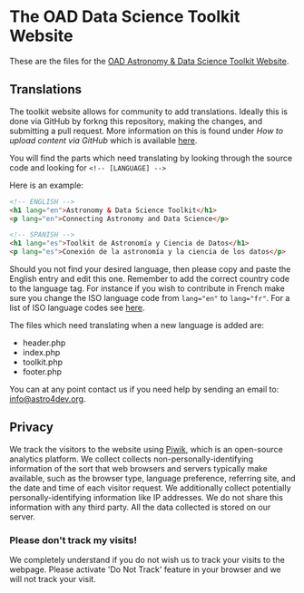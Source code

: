 # The OAD Data Science Toolkit Website
These are the files for the [OAD Astronomy & Data Science Toolkit Website](http://datascience.astro4dev.org).

## Translations
The toolkit website allows for community to add translations. Ideally this is done via GitHub by forkng this repository, making the changes, and submitting a pull request. More information on this is found under _How to upload content via GitHub_ which is available [here](https://github.com/astro4dev/OAD-Data-Science-Toolkit/blob/master/CONTRIBUTING.md).

You will find the parts which need translating by looking through the source code and looking for ```<!-- [LANGUAGE] -->```

Here is an example:

```html
<!-- ENGLISH -->
<h1 lang="en">Astronomy & Data Science Toolkit</h1>
<p lang="en">Connecting Astronomy and Data Science</p>

<!-- SPANISH -->
<h1 lang="es">Toolkit de Astronomía y Ciencia de Datos</h1>
<p lang="es">Conexión de la astronomía y la ciencia de los datos</p>
```
 Should you not find your desired language, then please copy and paste the English entry and edit this one. Remember to add the correct country code to the language tag. For instance if you wish to contribute in French make sure you change the ISO language code from ```lang="en"``` to ```lang="fr"```. For a list of ISO language codes see [here](https://www.w3schools.com/tags/ref_language_codes.asp).

The files which need translating when a new language is added are:
* header.php
* index.php
* toolkit.php
* footer.php

 You can at any point contact us if you need help by sending an email to: info@astro4dev.org.

## Privacy
We track the visitors to the website using <a href="https://piwik.org/" target="_blank">Piwik</a>, which is an open-source analytics platform.
We collect collects non-personally-identifying information of the sort that web browsers and servers typically make available, such as the browser type, language preference, referring site, and the date and time of each visitor request. We additionally collect potentially personally-identifying information like IP addresses. We do not share this information with any third party. All the data collected is stored on our server.

### Please don't track my visits!
We completely understand if you do not wish us to track your visits to the webpage. Please activate 'Do Not Track' feature in your browser and we will not track your visit.
